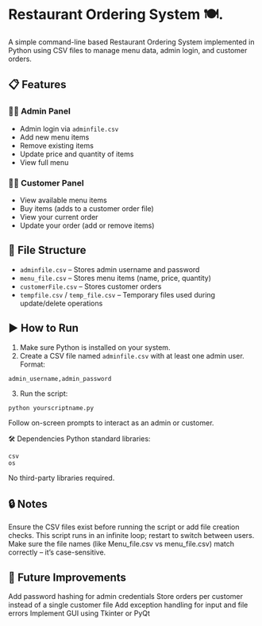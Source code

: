 # Restaurant Ordering System 🍽️.   

A simple command-line based Restaurant Ordering System implemented in Python using CSV files to manage menu data, admin login, and customer orders.

## 📋 Features

### 👨‍💼 Admin Panel
- Admin login via `adminfile.csv`
- Add new menu items
- Remove existing items
- Update price and quantity of items
- View full menu

### 🧑‍🍳 Customer Panel
- View available menu items
- Buy items (adds to a customer order file)
- View your current order
- Update your order (add or remove items)

## 📂 File Structure

- `adminfile.csv` – Stores admin username and password
- `menu_file.csv` – Stores menu items (name, price, quantity)
- `customerFile.csv` – Stores customer orders
- `tempfile.csv` / `temp_file.csv` – Temporary files used during update/delete operations

## ▶️ How to Run

1. Make sure Python is installed on your system.
2. Create a CSV file named `adminfile.csv` with at least one admin user. Format:
``` csv
admin_username,admin_password
```
3. Run the script:
```bash
python yourscriptname.py
```

Follow on-screen prompts to interact as an admin or customer.

🛠️ Dependencies
Python standard libraries:
```
csv
os
```
No third-party libraries required.

## 🔒 Notes

Ensure the CSV files exist before running the script or add file creation checks.
This script runs in an infinite loop; restart to switch between users.
Make sure the file names (like Menu_file.csv vs menu_file.csv) match correctly – it’s case-sensitive.

## 🚀 Future Improvements
Add password hashing for admin credentials
Store orders per customer instead of a single customer file
Add exception handling for input and file errors
Implement GUI using Tkinter or PyQt
